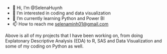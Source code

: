 - 👋 Hi, I’m @SelenaHuynh
- 👀 I’m interested in coding and data visualization
- 🌱 I’m currently learning Python and Power BI 
- 📫 How to reach me selenaminh01@gmail.com

Above is all of my projects that I have been working on, from doing Explatonary Descriptive Analysis (EDA) to R, SAS and Data Visualization and some of my coding on Python as well.

<!---
SelenaHuynh/SelenaHuynh is a ✨ special ✨ repository because its `README.md` (this file) appears on your GitHub profile.
You can click the Preview link to take a look at your changes.
--->
